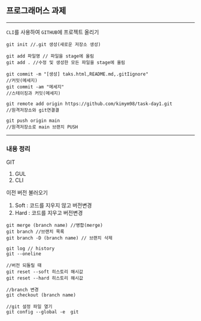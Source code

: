 ## 프로그래머스 과제

---

`CLI`를 사용하여 `GITHUB`에 프로젝트 올리기

```
git init //.git 생성(새로운 저장소 생성)

git add 파일명 // 파일을 stage에 올림
git add . //수정 및 생성한 모든 파일을 stage에 올림

git commit -m "[생성] taks.html,README.md,.gitIignore"
//커밋(메세지)
git commit -am "메세지"
//스테이징과 커밋(메세지)

git remote add origin https://github.com/kimym98/task-day1.git
//원격저장소와 git연결결

git push origin main
//원격저장소로 main 브랜치 PUSH
```

---

### 내용 정리

GIT

1. GUL
2. CLI

이전 버전 불러오기

1. Soft : 코드를 지우지 않고 버전변경
2. Hard : 코드를 지우고 버전변경

```
git merge (branch name) //병합(merge)
git branch //브랜치 목록
git branch -D (branch name) // 브랜치 삭제

git log // history
git --oneline

//버전 되돌릴 때
git reset --soft 히스토리 해시값
git reset --hard 히스토리 해시값

//branch 변경
git checkout (branch name)

//git 설정 파일 열기
git config --global -e  git

```
